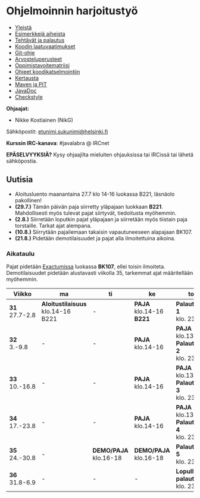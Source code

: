 ﻿# Ohjelmoinnin harjoitustyö
* [Yleistä](ohjeet/Yleistä.md)
* [Esimerkkejä aiheista](ohjeet/Esimerkkejä-aiheista.md)
* [Tehtävät ja palautus](ohjeet/Tehtävät-ja-palautus.md)
* [Koodin laatuvaatimukset](ohjeet/Koodin-laatuvaatimukset.md)
* [Git-ohje](ohjeet/Git-ohje.md)
* [Arvosteluperusteet](ohjeet/Arvosteluperusteet.md)
* [Oppimistavoitematriisi](http://www.cs.helsinki.fi/courses/58160/matriisi)
* [Ohjeet koodikatselmointiin](ohjeet/Koodikatselmointi.md)
* [Kertausta](ohjeet/Kertausta.md)
* [Maven ja PIT](ohjeet/Maven-ja-PIT.md)
* [JavaDoc](ohjeet/JavaDoc.md)
* [Checkstyle](ohjeet/Checkstyle.md)

**Ohjaajat:**
* Nikke Kostiainen (NikG)

Sähköpostit: etunimi.sukunimi@helsinki.fi

**Kurssin IRC-kanava**: 
\#javalabra @ IRCnet

**EPÄSELVYYKSIÄ?** Kysy ohjaajilta mieluiten ohjauksissa tai IRCissä tai lähetä sähköpostia.

## Uutisia

* Aloitusluento maanantaina 27.7 klo 14-16 luokassa B221, läsnäolo pakollinen!
* **(29.7.)** Tämän päivän paja siirretty yläpajaan luokkaan **B221**. Mahdollisesti myös tulevat pajat siirtyvät, tiedoitusta myöhemmin.
* **(2.8.)** Siirretään loputkin pajat yläpajaan ja siirretään myös tiistain paja torstaille. Tarkat ajat alempana.
* **(10.8.)** Siirrytään pajailemaan takaisin vapautuneeseen alapajaan BK107.
* **(21.8.)** Pidetään demotilaisuudet ja pajat alla ilmoitettuina aikoina.

### Aikataulu

Pajat pidetään [Exactumissa](http://www.helsinki.fi/teknos/opetustilat/kumpula/gh2b/default.htm) luokassa **BK107**, ellei toisin ilmoiteta. Demotilaisuudet pidetään alustavasti viikolla 35, tarkemmat ajat määritellään myöhemmin.

| Viikko | ma | ti | ke | to | pe | la | su |
| --- | --- | --- | --- | --- | --- | --- | --- |
| **31** <br> 27.7-2.8 |**Aloitustilaisuus**<br>klo.14-16<br>B221|  -  |**PAJA** <br>klo.14-16<br>**B221**|  **Palautus 1** <br> klo. 23:59 |  -  |  -  |  -  |
| **32** <br> 3.-9.8 |  - |  -  |**PAJA**<br>klo.14-16| **PAJA** <br>klo.13-14 <br> **Palautus 2** <br> klo. 23:59|  -  |  -  |  -  |
| **33** <br> 10.-16.8 |  - |  -  |**PAJA**<br>klo.14-16| **PAJA** <br>klo.13-14 <br> **Palautus 3** <br> klo. 23:59|  -  |  -  |**Katselmointi 1** <br> klo: 23:59  |
| **34** <br> 17.-23.8 |  - |  -  |**PAJA**<br>klo.14-16| **PAJA** <br>klo.13-14 <br> **Palautus 4** <br> klo. 23:59|   - |  -  |  -  | 
| **35** <br> 24.-30.8 |  - |**DEMO/PAJA**<br>klo.16-18|**DEMO/PAJA**<br>klo.16-18| **Palautus 5** <br> klo. 23:59|  -  |  -  |**Katselmointi 2** <br> klo: 23:59  |
| **36** <br> 31.8-6.9 |  -  |  -  |  -  | **Lopullinen palautus** <br> klo. 23:59|  -  |  -  |  -  |

